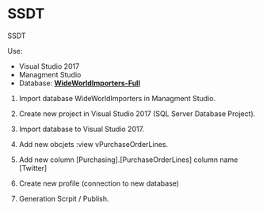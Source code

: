 # SSDT
SSDT


Use:
- Visual Studio 2017
- Managment Studio 
- Database: **[WideWorldImporters-Full](https://github.com/Microsoft/sql-server-samples/releases/download/wide-world-importers-v1.0/WideWorldImporters-Full.bak)**


1. Import database WideWorldImporters in Managment Studio.

2. Create new project in Visual Studio 2017 (SQL Server Database Project).

3. Import database to Visual Studio 2017.

4. Add new obcjets :view vPurchaseOrderLines.

5. Add new column [Purchasing].[PurchaseOrderLines] column name [Twitter]

6. Create new profile (connection to new database)

7. Generation Scrpit / Publish.
